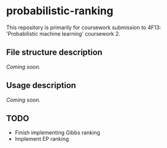 
# probabilistic-ranking

This repository is primarily for coursework submission to 4F13: 'Probabilistic machine learning' coursework 2.

## File structure description

*Coming soon.*

## Usage description

*Coming soon.*

## TODO

- Finish implementing Gibbs ranking
- Implement EP ranking
